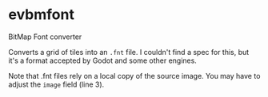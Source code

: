 # evbmfont

BitMap Font converter

Converts a grid of tiles into an `.fnt` file.
I couldn't find a spec for this, but it's a format accepted by Godot and some other engines.

Note that .fnt files rely on a local copy of the source image.
You may have to adjust the `image` field (line 3).
